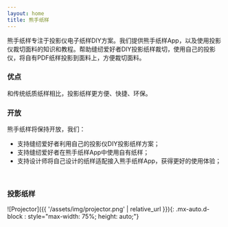 ```yaml
---
layout: home
title: 熊手纸样
---
```


熊手纸样专注于投影仪电子纸样DIY方案。我们提供熊手纸样App，以及使用投影仪裁切面料的知识和教程。帮助缝纫爱好者DIY投影纸样裁切，使用自己的投影仪，将自有PDF纸样投影到面料上，方便裁切面料。

### 优点
和传统纸质纸样相比，投影纸样更方便、快捷、环保。

### 开放
熊手纸样将保持开放，我们：
- 支持缝纫爱好者利用自己的投影仪DIY投影纸样方案；
- 支持缝纫爱好者在熊手纸样App中使用自有纸样；
- 支持设计师将自己设计的纸样适配接入熊手纸样App，获得更好的使用体验；
<br>

### 投影纸样
![Projector]({{ '/assets/img/projector.png' | relative_url }}){: .mx-auto.d-block : style="max-width: 75%; height: auto;"}